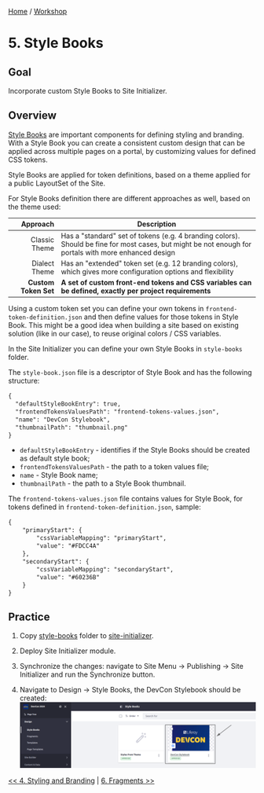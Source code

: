 [Home](../../../README.md) / [Workshop](../README.md) 

# 5. Style Books

## Goal 

Incorporate custom Style Books to Site Initializer.

## Overview

[Style Books](https://learn.liferay.com/w/dxp/site-building/site-appearance/style-books) are important components for defining styling and branding. With a Style Book you can create a consistent custom design that can be applied across multiple pages on a portal, by customizing values for defined CSS tokens.

Style Books are applied for token definitions, based on a theme applied for a public LayoutSet of the Site.

For Style Books definition there are different approaches as well, based on the theme used:

|             Approach | Description                                                                                                                                           |
|---------------------:|-------------------------------------------------------------------------------------------------------------------------------------------------------|
|        Classic Theme | Has a "standard" set of tokens (e.g. 4 branding colors). Should be fine for most cases, but might be not enough for portals with more enhanced design |
|        Dialect Theme | Has an "extended" token set (e.g. 12 branding colors), which gives more configuration options and flexibility                                         |
| **Custom Token Set** | **A set of custom front-end tokens and CSS variables can be defined, exactly per project requirements**                                               |

Using a custom token set you can define your own tokens in `frontend-token-definition.json` and then define values for those tokens in Style Book.
This might be a good idea when building a site based on existing solution (like in our case), to reuse original colors / CSS variables. 

In the Site Initializer you can define your own Style Books in `style-books` folder.

The `style-book.json` file is a descriptor of Style Book and has the following structure:

    {
      "defaultStyleBookEntry": true,
      "frontendTokensValuesPath": "frontend-tokens-values.json",
      "name": "DevCon Stylebook",
      "thumbnailPath": "thumbnail.png"
    }

- `defaultStyleBookEntry` - identifies if the Style Books should be created as default style book;
- `frontendTokensValuesPath` - the path to a token values file;
- `name` - Style Book name;
- `thumbnailPath` - the path to a Style Book thumbnail.

The `frontend-tokens-values.json` file contains values for Style Book, for tokens defined in `frontend-token-definition.json`, sample:

    {
        "primaryStart": {
            "cssVariableMapping": "primaryStart",
            "value": "#FDCC4A"
        },
        "secondaryStart": {
            "cssVariableMapping": "secondaryStart",
            "value": "#60236B"
        }
    }


## Practice

1. Copy [style-books](../../../exercises/exercise-05/style-books) folder to [site-initializer](../../../modules/devcon-site-initializer/src/main/resources/site-initializer).

2. Deploy Site Initializer module.

3. Synchronize the changes: navigate to Site Menu → Publishing → Site Initializer and run the Synchronize button.

4. Navigate to Design → Style Books, the DevCon Stylebook should be created:
![01.png](images/01.png)

[<< 4. Styling and Branding](../04-styling-branding/README.md) | [6. Fragments >>](../06-fragments/README.md)